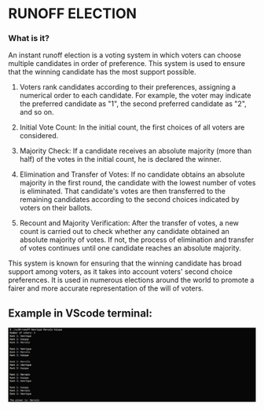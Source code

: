 # RUNOFF ELECTION

### What is it?

An instant runoff election is a voting system in which voters can choose multiple candidates in order of preference. This system is used to ensure that the winning candidate has the most support possible.

1. Voters rank candidates according to their preferences, assigning a numerical order to each candidate. For example, the voter may indicate the preferred candidate as "1", the second preferred candidate as "2", and so on.

2. Initial Vote Count: In the initial count, the first choices of all voters are considered.

3. Majority Check: If a candidate receives an absolute majority (more than half) of the votes in the initial count, he is declared the winner.

4. Elimination and Transfer of Votes: If no candidate obtains an absolute majority in the first round, the candidate with the lowest number of votes is eliminated. That candidate's votes are then transferred to the remaining candidates according to the second choices indicated by voters on their ballots.

5. Recount and Majority Verification: After the transfer of votes, a new count is carried out to check whether any candidate obtained an absolute majority of votes. If not, the process of elimination and transfer of votes continues until one candidate reaches an absolute majority.

This system is known for ensuring that the winning candidate has broad support among voters, as it takes into account voters' second choice preferences. It is used in numerous elections around the world to promote a fairer and more accurate representation of the will of voters.

## Example in VScode terminal:

![Demonstration of using the program](preview.png)